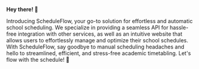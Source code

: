 **Hey there! 🌟**

Introducing ScheduleFlow, your go-to solution for effortless and automatic school scheduling. We specialize in providing a seamless API for hassle-free integration with other services, as well as an intuitive website that allows users to effortlessly manage and optimize their school schedules. With ScheduleFlow, say goodbye to manual scheduling headaches and hello to streamlined, efficient, and stress-free academic timetabling. Let's flow with the schedule! 🚀
